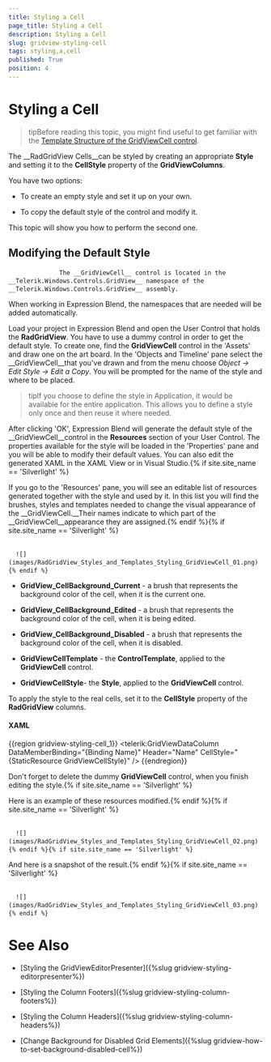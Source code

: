 ```yaml
---
title: Styling a Cell
page_title: Styling a Cell
description: Styling a Cell
slug: gridview-styling-cell
tags: styling,a,cell
published: True
position: 4
---
```


# Styling a Cell



>tipBefore reading this topic, you might find useful to get familiar with the [Template Structure of the GridViewCell control](2CD6EAA0-C735-4FA2-B921-A0D1A4452C10#GridViewCell).

The __RadGridView Cells__can be styled by creating an appropriate __Style__ and setting it to the __CellStyle__ property of the __GridViewColumns__. 

You have two options:

* To create an empty style and set it up on your own.

* To copy the default style of the control and modify it.

This topic will show you how to perform the second one.

## Modifying the Default Style

>


				  The __GridViewCell__ control is located in the __Telerik.Windows.Controls.GridView__ namespace of the __Telerik.Windows.Controls.GridView__ assembly.
			  

When working in Expression Blend, the namespaces that are needed will be added automatically.

Load your project in Expression Blend and open the User Control that holds the __RadGridView__. You have to use a dummy control in order to get the default style. To create one, find the __GridViewCell__ control in the 'Assets' and draw one on the art board. In the 'Objects and Timeline' pane select the __GridViewCell__that you've drawn and from the menu choose *Object -> Edit Style -> Edit a Copy*. You will be prompted for the name of the style and where to be placed.

>tipIf you choose to define the style in Application, it would be available for the entire application. This allows you to define a style only once and then reuse it where needed.

After clicking 'OK', Expression Blend will generate the default style of the __GridViewCell__control in the __Resources__ section of your User Control. The properties available for the style will be loaded in the 'Properties' pane and you will be able to modify their default values. You can also edit the generated XAML in the XAML View or in Visual Studio.{% if site.site_name == 'Silverlight' %}

If you go to the 'Resources' pane, you will see an editable list of resources generated together with the style and used by it. In this list you will find the brushes, styles and templates needed to change the visual appearance of the __GridViewCell.__Their names indicate to which part of the __GridViewCell__appearance they are assigned.{% endif %}{% if site.site_name == 'Silverlight' %}




         
      ![](images/RadGridView_Styles_and_Templates_Styling_GridViewCell_01.png){% endif %}

* __GridView_CellBackground_Current__ - a brush that represents the background color of the cell, when it is the current one.

* __GridView_CellBackground_Edited__ - a brush that represents the background color of the cell, when it is being edited.

* __GridView_CellBackground_Disabled__ - a brush that represents the background color of the cell, when it is disabled.

* __GridViewCellTemplate__ - the __ControlTemplate__, applied to the __GridViewCell__ control.

* __GridViewCellStyle__- the __Style__, applied to the __GridViewCell__ control.

To apply the style to the real cells, set it to the __CellStyle__ property of the __RadGridView__ columns.

#### __XAML__

{{region gridview-styling-cell_1}}
	<telerik:GridViewDataColumn DataMemberBinding="{Binding Name}"
	                                Header="Name"
	                                CellStyle="{StaticResource GridViewCellStyle}" />
	{{endregion}}



>

Don't forget to delete the dummy __GridViewCell__ control, when you finish editing the style.{% if site.site_name == 'Silverlight' %}

Here is an example of these resources modified.{% endif %}{% if site.site_name == 'Silverlight' %}




         
      ![](images/RadGridView_Styles_and_Templates_Styling_GridViewCell_02.png){% endif %}{% if site.site_name == 'Silverlight' %}

And here is a snapshot of the result.{% endif %}{% if site.site_name == 'Silverlight' %}




         
      ![](images/RadGridView_Styles_and_Templates_Styling_GridViewCell_03.png){% endif %}

# See Also

 * [Styling the GridViewEditorPresenter]({%slug gridview-styling-editorpresenter%})

 * [Styling the Column Footers]({%slug gridview-styling-column-footers%})

 * [Styling the Column Headers]({%slug gridview-styling-column-headers%})

 * [Change Background for Disabled Grid Elements]({%slug gridview-how-to-set-background-disabled-cell%})
